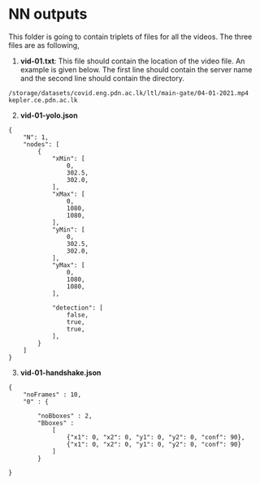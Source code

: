 # NN outputs

This folder is going to contain triplets of files for all the videos. The three files are as following,

1. **vid-01.txt**: This file should contain the location of the video file. An example is given below. The first line should contain the server name and the second line should contain the directory.
```
/storage/datasets/covid.eng.pdn.ac.lk/ltl/main-gate/04-01-2021.mp4
kepler.ce.pdn.ac.lk
```
2. **vid-01-yolo.json**
```
{
    "N": 1,
    "nodes": [
        {
            "xMin": [
                0,
                302.5,
                302.0,
            ],
            "xMax": [
                0,
                1080,
                1080,
            ],
            "yMin": [
                0,
                302.5,
                302.0,
            ],
            "yMax": [
                0,
                1080,
                1080,
            ],

		    "detection": [
                false,
                true,
                true,
            ],
        }
    ]
}
```
3. **vid-01-handshake.json**
```
{
	"noFrames" : 10,
	"0" : {

		"noBboxes" : 2,
		"Bboxes" :
			[
				{"x1": 0, "x2": 0, "y1": 0, "y2": 0, "conf": 90},
				{"x1": 0, "x2": 0, "y1": 0, "y2": 0, "conf": 90}
			]
		}

}
```